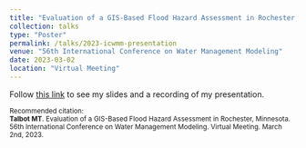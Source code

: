 ```yaml
---
title: "Evaluation of a GIS-Based Flood Hazard Assessment in Rochester, Minnesota"
collection: talks
type: "Poster"
permalink: /talks/2023-icwmm-presentation
venue: "56th International Conference on Water Management Modeling"
date: 2023-03-02
location: "Virtual Meeting"
---
```


Follow <a href="https://www.icwmm.org/Archive/2023-C032-33/evaluation-of-a-gis-based-flood-hazard-assessment-in-rochester-minnesota" target="_blank">this link</a> to see my slides and a recording of my presentation.

<p style="font-size: smaller">Recommended citation:<br />
<b>Talbot MT</b>. Evaluation of a GIS-Based Flood Hazard Assessment in Rochester, Minnesota. 56th International Conference on Water Management Modeling. Virtual Meeting. March 2nd, 2023.
</p>